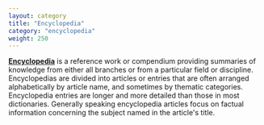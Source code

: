 ```yaml
---
layout: category
title: "Encyclopedia"
category: "encyclopedia"
weight: 250
---
```


[**Encyclopedia**](https://en.wikipedia.org/wiki/Encyclopedia) is a reference work or compendium providing summaries of knowledge from either all branches or from a particular field or discipline. Encyclopedias are divided into articles or entries that are often arranged alphabetically by article name, and sometimes by thematic categories. Encyclopedia entries are longer and more detailed than those in most dictionaries. Generally speaking encyclopedia articles focus on factual information concerning the subject named in the article's title.
